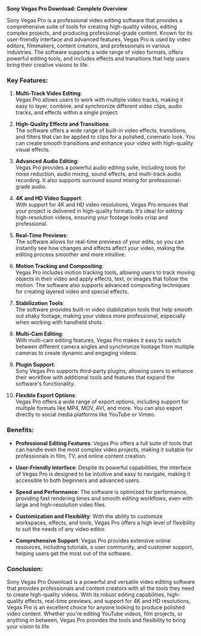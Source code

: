 




**Sony Vegas Pro Download: Complete Overview**

Sony Vegas Pro is a professional video editing software that provides a comprehensive suite of tools for creating high-quality videos, editing complex projects, and producing professional-grade content. Known for its user-friendly interface and advanced features, Vegas Pro is used by video editors, filmmakers, content creators, and professionals in various industries. The software supports a wide range of video formats, offers powerful editing tools, and includes effects and transitions that help users bring their creative visions to life.

### Key Features:

1. **Multi-Track Video Editing**:  
   Vegas Pro allows users to work with multiple video tracks, making it easy to layer, combine, and synchronize different video clips, audio tracks, and effects within a single project.

2. **High-Quality Effects and Transitions**:  
   The software offers a wide range of built-in video effects, transitions, and filters that can be applied to clips for a polished, cinematic look. You can create smooth transitions and enhance your video with high-quality visual effects.

3. **Advanced Audio Editing**:  
   Vegas Pro provides a powerful audio editing suite, including tools for noise reduction, audio mixing, sound effects, and multi-track audio recording. It also supports surround sound mixing for professional-grade audio.

4. **4K and HD Video Support**:  
   With support for 4K and HD video resolutions, Vegas Pro ensures that your project is delivered in high-quality formats. It’s ideal for editing high-resolution videos, ensuring your footage looks crisp and professional.

5. **Real-Time Previews**:  
   The software allows for real-time previews of your edits, so you can instantly see how changes and effects affect your video, making the editing process smoother and more intuitive.

6. **Motion Tracking and Compositing**:  
   Vegas Pro includes motion tracking tools, allowing users to track moving objects in their video and apply effects, text, or images that follow the motion. The software also supports advanced compositing techniques for creating layered video and special effects.

7. **Stabilization Tools**:  
   The software provides built-in video stabilization tools that help smooth out shaky footage, making your videos more professional, especially when working with handheld shots.

8. **Multi-Cam Editing**:  
   With multi-cam editing features, Vegas Pro makes it easy to switch between different camera angles and synchronize footage from multiple cameras to create dynamic and engaging videos.

9. **Plugin Support**:  
   Sony Vegas Pro supports third-party plugins, allowing users to enhance their workflow with additional tools and features that expand the software's functionality.

10. **Flexible Export Options**:  
    Vegas Pro offers a wide range of export options, including support for multiple formats like MP4, MOV, AVI, and more. You can also export directly to social media platforms like YouTube or Vimeo.

### Benefits:

- **Professional Editing Features**: Vegas Pro offers a full suite of tools that can handle even the most complex video projects, making it suitable for professionals in film, TV, and online content creation.

- **User-Friendly Interface**: Despite its powerful capabilities, the interface of Vegas Pro is designed to be intuitive and easy to navigate, making it accessible to both beginners and advanced users.

- **Speed and Performance**: The software is optimized for performance, providing fast rendering times and smooth editing workflows, even with large and high-resolution video files.

- **Customization and Flexibility**: With the ability to customize workspaces, effects, and tools, Vegas Pro offers a high level of flexibility to suit the needs of any video editor.

- **Comprehensive Support**: Vegas Pro provides extensive online resources, including tutorials, a user community, and customer support, helping users get the most out of the software.

### Conclusion:

Sony Vegas Pro Download is a powerful and versatile video editing software that provides professionals and content creators with all the tools they need to create high-quality videos. With its robust editing capabilities, high-quality effects, real-time previews, and support for 4K and HD resolutions, Vegas Pro is an excellent choice for anyone looking to produce polished video content. Whether you're editing YouTube videos, film projects, or anything in between, Vegas Pro provides the tools and flexibility to bring your vision to life.
